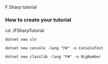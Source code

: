 F Sharp tutorial

### How to create your tutorial

cd ./FSharpTutorial

```shell
dotnet new sln
```

```shell
dotnet new console -lang "F#" -o ConsoleTest
```

```shell
dotnet new classlib -lang "F#" -o BigNumber
```
